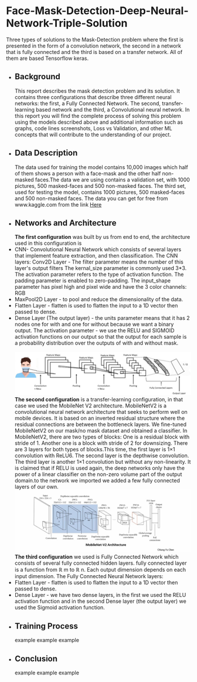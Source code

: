 # Face-Mask-Detection-Deep-Neural-Network-Triple-Solution
Three types of solutions to the Mask-Detection problem where the first is presented in the form of a convolution network, the second in a network that is fully connected and the third is based on a transfer network. All of them are based Tensorflow keras.
<ul>
  <li>
    <h2>Background</h2>
    This report describes the mask detection problem and its solution. It contains three configurations that describe three different neural networks: the first, a Fully Connected Network. The second, transfer-learning based network and the third, a Convolutional neural network. 
In this report you will find the complete process of solving this problem using the models described above and additional information such as graphs, code lines screenshots, Loss vs Validation, and other ML concepts that will contribute to the understanding of our project.

  </li>
  
  <li>
    <h2>Data Description</h2>
    The data used for training the model contains 10,000 images which half of them shows a person with a face-mask and the other half non-masked faces.The data we are using contains a validation set, with 1000 pictures, 500 masked-faces and 500 non-masked faces.
The third set, used for testing the model, contains 1000 pictures, 500 masked-faces and 500 non-masked faces.
The data you can get for free from www.kaggle.com from the link <a href="https://www.kaggle.com/ashishjangra27/face-mask-12k-images-dataset
">Here</a>
  </li>
  
   <li>
    <h2>Networks and Architecture</h2>
    <b>The first configuration</b> was built by us from end to end, the architecture used in this configuration is <li>
      CNN- Convolutional Neural Network which consists of several layers that implement feature extraction, and then classification.
The CNN layers:
Conv2D Layer - The filter parameter means the number of this layer's output filters
The kernal_size parameter is commonly used 3*3.
The activation parameter refers to the type of activation function.
The padding parameter is enabled to zero-padding.
The input_shape parameter has pixel high and pixel wide and have the 3 color channels: RGB
</li>
<li>
MaxPool2D Layer - to pool and reduce the dimensionality of the data.
 </li>
 <li>
Flatten Layer -  flatten is used to flatten the input to a 1D vector then passed to dense.
  </li>
  <li>
Dense Layer (The output layer) - the units parameter means that it has 2 nodes one for with and one for without because we want a binary output.
The activation parameter - we use the RELU and SIGMOID activation functions on our output so that the output for each sample is a probability distribution over the outputs of with and without mask.
  </li> 
   <br> <img src="report_images/unnamed.jpg"><br>
   <b>The second configuration</b> is a transfer-learning configuration, in that case we used the MobileNet V2 architecture. 
MobileNetV2 is a convolutional neural network architecture that seeks to perform well on mobile devices. 
It is based on an inverted residual structure where the residual connections are between the bottleneck layers.
We fine-tuned MobileNetV2 on our mask/no mask dataset and obtained a classifier.
In MobileNetV2, there are two types of blocks:
One is a residual block with stride of 1. Another one is a block with stride of 2 for downsizing.
There are 3 layers for both types of blocks.This time, the first layer is 1×1 convolution with ReLU6.	The second layer is the depthwise convolution.
The third layer is another 1×1 convolution but without any non-linearity. It is claimed that if RELU is used again, the deep networks only have the power of a linear classifier on the non-zero volume part of the output domain.to the network we imported we added a few fully connected layers of our own.
  <br> <img src="report_images/mobile.JPG"> <br>
  <b>The third configuration</b> we used is Fully Connected Network which consists of several fully connected hidden layers. 
fully connected layer is a function from ℝ m to ℝ n. Each output dimension depends on each input dimension. 
The Fully Connected Neural Network layers:
<li>
Flatten Layer -  flatten is used to flatten the input to a 1D vector then passed to dense.
 </li>
 <li>
Dense Layer - we have two dense layers, in the first we used the RELU activation function and in the second Dense layer (the output layer)  we used the  Sigmoid activation function.
  </li>

   
  </li>
  
   <li>
    <h2>Training Process</h2>
    example example example
  </li>
  
   <li>
    <h2>Conclusion</h2>
    example example example
  </li>
</ul>
